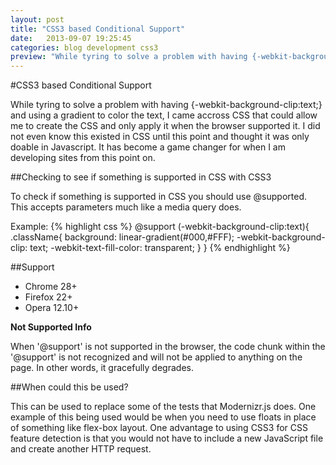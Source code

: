 ```yaml
---
layout: post
title: "CSS3 based Conditional Support"
date:   2013-09-07 19:25:45
categories: blog development css3
preview: "While tyring to solve a problem with having {-webkit-background-clip:text;} and using a gradient to color the text, I came accross CSS that could allow me to create the CSS and only apply it when the browser supported it. I did not even know this existed in CSS until this point and thought it was only doable in Javascript. It has become a game changer for when I am developing sites from this point on."
---
```


#CSS3 based Conditional Support

While tyring to solve a problem with having {-webkit-background-clip:text;} and using a gradient to color the text, I came accross CSS that could allow me to create the CSS and only apply it when the browser supported it. I did not even know this existed in CSS until this point and thought it was only doable in Javascript. It has become a game changer for when I am developing sites from this point on.

##Checking to see if something is supported in CSS with CSS3

To check if something is supported in CSS you should use @supported. This accepts parameters much like a media query does. 

Example: 
{% highlight css %}
@support (-webkit-background-clip:text){
	.className{
		background: linear-gradient(#000,#FFF);
		-webkit-background-clip: text;
		-webkit-text-fill-color: transparent;
	}
}
{% endhighlight %}

##Support

* Chrome 28+
* Firefox 22+
* Opera 12.10+

**Not Supported Info**

When '@support' is not supported in the browser, the code chunk within the '@support' is not recognized and will not be applied to anything on the page. In other words, it gracefully degrades.

##When could this be used? 

This can be used to replace some of the tests that Modernizr.js does. One example of this being used would be when you need to use floats in place of something like flex-box layout. One advantage to using CSS3 for CSS feature detection is that you would not have to include a new JavaScript file and create another HTTP request.